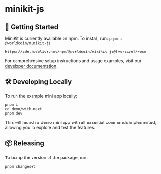 # minikit-js

## 🚀 Getting Started

MiniKit is currently available on npm. To install, run:
`pnpm i @worldcoin/minikit-js`

`https://cdn.jsdelivr.net/npm/@worldcoin/minikit-js@[version]/+esm`

For comprehensive setup instructions and usage examples, visit our [developer documentation](https://docs.world.org/mini-apps).

## 🛠 ️Developing Locally

To run the example mini app locally:

```
pnpm i
cd demo/with-next
pnpm dev
```

This will launch a demo mini app with all essential commands implemented, allowing you to explore and test the features.

## 📦 Releasing

To bump the version of the package, run:

```
pnpm changeset
```
